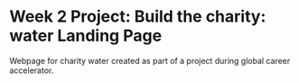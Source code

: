 # Week 2 Project: Build the charity: water Landing Page
Webpage for charity water created as part of a project during global career accelerator.
